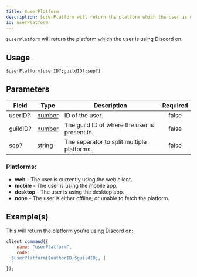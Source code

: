 ```yaml
---
title: $userPlatform
description: $userPlatform will return the platform which the user is using Discord on.
id: userPlatform
---
```


`$userPlatform` will return the platform which the user is using Discord on.

## Usage

```aoi
$userPlatform[userID?;guildID?;sep?]
```

## Parameters

| Field    | Type                                                                                              | Description                                   | Required |
| -------- | ------------------------------------------------------------------------------------------------- | --------------------------------------------- | :------: |
| userID?  | [number](https://developer.mozilla.org/en-US/docs/Web/JavaScript/Reference/Global_Objects/Number) | ID of the user.                               |  false   |
| guildID? | [number](https://developer.mozilla.org/en-US/docs/Web/JavaScript/Reference/Global_Objects/Number) | The guild ID of where the user is present in. |  false   |
| sep?     | [string](https://developer.mozilla.org/en-US/docs/Web/JavaScript/Reference/Global_Objects/String) | The separator to split multiple platforms.    |  false   |

### Platforms:

-   **web** - The user is currently using the web client.
-   **mobile** - The user is using the mobile app.
-   **desktop** - The user is using the desktop app.
-   **none** - The user is either offline, or unable to fetch the platform.

## Example(s)

This will return the platform you're using Discord on:

```javascript
client.command({
    name: "userPlatform",
    code: `
  $userPlatform[$authorID;$guildID;, ]
  `
});
```
